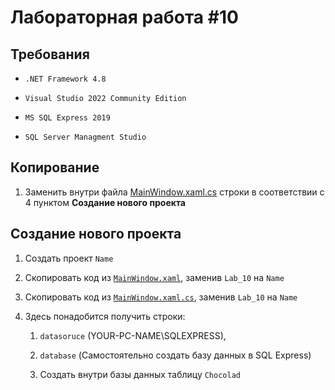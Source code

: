 # Лабораторная работа #10

## Требования

- `.NET Framework 4.8`

- `Visual Studio 2022 Community Edition`

- `MS SQL Express 2019`

- `SQL Server Managment Studio`

## Копирование

1. Заменить внутри файла [MainWindow.xaml.cs](./MainWindow.xaml.cs) строки в соответствии с 4 пунктом **Создание нового проекта**

## Создание нового проекта

1. Создать проект `Name`

2. Скопировать код из [`MainWindow.xaml`](./MainWindow.xaml), заменив `Lab_10` на `Name`

3. Скопировать код из [`MainWindow.xaml.cs`](./MainWindow.xaml.cs), заменив `Lab_10` на `Name`

4. Здесь понадобится получить строки:    
   
   1. `datasoruce` (YOUR-PC-NAME\SQLEXPRESS),
   
   2. `database` (Самостоятельно создать базу данных в SQL Express)
   
   3. Создать внутри базы данных таблицу `Chocolad`
